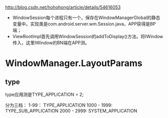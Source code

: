 http://blog.csdn.net/hohohong/article/details/54616053

- WindowSession每个进程只有一个，保存在WindowManagerGlobal的静态变量中。实现类是com.android.server.wm.Session.java，APP获得是BP端；
- ViewRootImpl首先调用WindowSession的addToDisplay()方法。将IWindow传入，这里IWindow的BN端在APP测。

# WindowManager.LayoutParams

## type

type应用测是TYPE_APPLICATION = 2;

分为三档：
1-99： TYPE_APPLICATION
1000 - 1999: TYPE_SUB_APPLICATION
2000 - 2999: SYSTEM_APPLICATION
